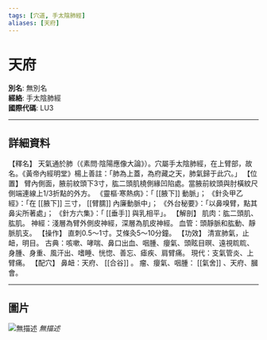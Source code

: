 ```yaml
---
tags: [穴道, 手太陰肺經]
aliases: [天府]
---
```


# 天府

**別名**: 無別名  
**經絡**: 手太陰肺經  
**國際代碼**: LU3  

---

## 詳細資料
【釋名】
天氣通於肺（《素問‧陰陽應像大論》）。穴屬手太陰肺經，在上臂部，故名。《黃帝內經明堂》楊上善註：「肺為上蓋，為府藏之天，肺氣歸于此穴。」
【位置】
臂內側面，腋前紋頭下3寸，肱二頭肌橈側緣凹陷處。當腋前紋頭與肘橫紋尺側端連線上1/3折點的外方。
《靈樞‧寒熱病》：「 [[腋下]] 動脈」；
《針灸甲乙經》：「在 [[腋下]] 三寸， [[臂臑]] 內廉動脈中」；
《外台秘要》：「以鼻嗅臂，點其鼻尖所著處」；
《針方六集》：「 [[垂手]] 與乳相平」。
【解剖】
肌肉：肱二頭肌、肱肌。
神經：淺層為臂外側皮神經，深層為肌皮神經。
血管：頭靜脈和肱動、靜脈肌支。
【操作】
直刺0.5～1寸。艾條灸5～10分鐘。
【功效】
清宣肺氣，止衄，明目。
古典：咳嗽、哮喘、鼻口出血、咽腫、癭氣、頭眩目暝、遠視䀮䀮、身腫、身重、風汗出、嗜睡、恍惚、善忘、瘧疾、肩臂痛。
現代：支氣管炎、上臂痛。
【配穴】
鼻衄：天府、 [[合谷]] 。
瘤、癭氣、咽腫： [[氣舍]] 、天府、膕會。

---

## 圖片
![無描述](https://yibian.hopto.org/pic/shu16/42.gif)
_無描述_


